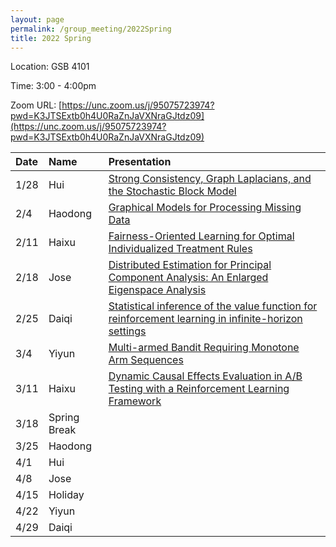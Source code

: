 ```yaml
---
layout: page
permalink: /group_meeting/2022Spring
title: 2022 Spring
---
```


Location: GSB 4101 

Time: 3:00 - 4:00pm

Zoom URL: [https://unc.zoom.us/j/95075723974?pwd=K3JTSExtb0h4U0RaZnJaVXNraGJtdz09](https://unc.zoom.us/j/95075723974?pwd=K3JTSExtb0h4U0RaZnJaVXNraGJtdz09) 

| Date    | Name       | Presentation |
| :----   | :----------------------|:------------ |
|  1/28 | Hui | [Strong Consistency, Graph Laplacians, and the Stochastic Block Model](https://www.jmlr.org/papers/volume22/20-391/20-391.pdf)  |
|  2/4 | Haodong | [Graphical Models for Processing Missing Data](https://www.tandfonline.com/doi/full/10.1080/01621459.2021.1874961)  |
|  2/11 | Haixu | [Fairness-Oriented Learning for Optimal Individualized Treatment Rules](https://www.tandfonline.com/doi/full/10.1080/01621459.2021.2008402)  |
|  2/18 | Jose | [Distributed Estimation for Principal Component Analysis: An Enlarged Eigenspace Analysis](https://www.tandfonline.com/doi/full/10.1080/01621459.2021.1886937)  |
|  2/25 | Daiqi | [Statistical inference of the value function for reinforcement learning in infinite-horizon settings](https://rss.onlinelibrary.wiley.com/doi/10.1111/rssb.12465)  |
|  3/4 | Yiyun |  [Multi-armed Bandit Requiring Monotone Arm Sequences](https://arxiv.org/pdf/2106.03790.pdf) |
|  3/11 | Haixu |  [Dynamic Causal Effects Evaluation in A/B Testing with a Reinforcement Learning Framework](https://www.tandfonline.com/doi/full/10.1080/01621459.2022.2027776) |
|  3/18 | Spring Break |   |
|  3/25 | Haodong |   |
|  4/1 | Hui |   |
|  4/8 | Jose |   |
|  4/15 | Holiday |   |
|  4/22 | Yiyun |   |
|  4/29 | Daiqi |   |

